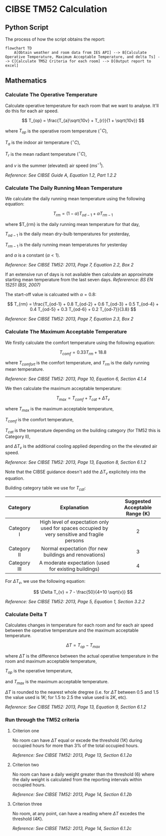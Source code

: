 # CIBSE TM52 Calculation

## Python Script

The process of how the script obtains the report:

```mermaid
flowchart TD
    A[Obtain weather and room data from IES API] --> B[Calculate Operative Temperature, Maximum Acceptable Temperature, and delta Ts] --> C[Calculate TM52 Criteria for each room] --> D[Output report to excel]
```

## Mathematics
### Calculate The Operative Temperature
Calculate operative temperature for each room that we want to analyse.
It'll do this for each air speed. 

$$
    T_{op} = \frac{T_{a}\sqrt{10v} + T_{r}}{1 + \sqrt{10v}}
$$

where $T_{op}$ is the operative room temperature ($^\circ C$),

$T_{a}$ is the indoor air temperature $(^\circ C)$,

$T_{r}$ is the mean radiant temperature $(^\circ C)$,

and $v$ is the summer (elevated) air speed $(ms^{-1})$.

*Reference: See CIBSE Guide A, Equation 1.2, Part 1.2.2*
### Calculate The Daily Running Mean Temperature
We calculate the daily running mean temperature using the following equation:

$$
T_{rm} = (1 - \alpha) T_{od-1} + \alpha T_{rm-1} 
$$

where $T_{rm} is the daily running mean temperature for that day,

$T_{od-1}$ is the daily mean dry-bulb temperatures for yesterday,

$T_{rm-1}$ is the daily running mean temperatures for yesterday

and $\alpha$ is a constant $( \alpha < 1 )$.

*Reference: See CIBSE TM52: 2013, Page 7, Equation 2.2, Box 2*

If an extensive run of days is not available then calculate an approximate starting mean temperature from the last seven days. *Refererence: BS EN 15251 (BSI, 2007)*

The start-off value is calcuated with $\alpha = 0.8$:

$$
T_{rm} = \frac{T_{od-1} + 0.8 T_{od-2} + 0.6 T_{od-3} + 0.5 T_{od-4} + 0.4 T_{od-5} + 0.3 T_{od-6} + 0.2 T_{od-7}}{3.8}
$$

*Reference: See CIBSE TM52: 2013, Page 7, Equation 2.3, Box 2*

### Calculate The Maximum Acceptable Temperature
We firstly calculate the comfort temperature using the following equation:

$$
T_{comf} = 0.33 T_{rm} + 18.8
$$

where $T_{comfort}$ is the comfort temperature,
and $T_{rm}$ is the daily running mean temperature.

*Reference: See CIBSE TM52: 2013, Page 10, Equation 6, Section 4.1.4*

We then calculate the maximum acceptable temperature:

$$
T_{max} = T_{comf} + T_{cat} + \Delta T_{v}
$$

where $T_{max}$ is the maximum acceptable temperature,

$T_{comf}$ is the comfort temperature,

$T_{cat}$ is the temperature depending on the building category (for TM52 this is Category II),

and $\Delta T_{v}$ is the additional cooling applied depending on the the elevated air speed.

*Reference: See CIBSE TM52: 2013, Page 13, Equation 8, Section 6.1.2*

Note that the CIBSE guidance doesn't add the $\Delta T_{v}$ explicitely into the equation.

Building category table we use for $T_{cat}$:

|   Category   |                                          Explanation                                          | Suggested Acceptable Range (K) |
| :----------: | :-------------------------------------------------------------------------------------------: | :----------------------------: |
|  Category I  | High level of expectation only used for spaces occupied by very sensitive and fragile persons |               2                |
| Category II  |                    Normal expectation (for new buildings and renovations)                     |               3                |
| Category III |                     A moderate expectation (used for existing buildings)                      |               4                |

For $\Delta T_{v}$, we use the following equation:

$$
\Delta T_{v} = 7 - \frac{50}{4+10 \sqrt{v}}
$$

*Reference: See CIBSE TM52: 2013, Page 5, Equation 1, Section 3.2.2*


### Calculate Delta T
Calculates changes in temperature for each room and for each air speed between the operative temperature and the maximum acceptable temperature.

$$
\Delta T = T_{op} - T_{max}
$$

where $\Delta T$ is the difference between the actual operative temperature in the room and maximum acceptable temperature,

$T_{op}$ is the operative temperature,

and $T_{max}$ is the maximum acceptable temperature.

$\Delta T$ is rounded to the nearest whole dregree (i.e. for $\Delta T$ between $0.5$ and $1.5$ the value used is $1K$; for $1.5$ to $2.5$ the value used is $2K$, etc).

*Reference: See CIBSE TM52: 2013, Page 13, Equation 9, Section 6.1.2*

### Run through the TM52 criteria
1. Criterion one 
   
    No room can have $\Delta T$ equal or excede the threshold $(1K)$ during occupied hours for more than 3% of the total occupied hours. 
    
    *Reference: See CIBSE TM52: 2013, Page 13, Section 6.1.2a*

2. Criterion two
   
    No room can have a daily weight greater than the threshold (6) where the daily weight is calculated from the reporting intervals within occupied hours. 
    
    *Reference: See CIBSE TM52: 2013, Page 14, Section 6.1.2b*

3. Criterion three 
   
    No room, at any point, can have a reading where $\Delta T$ excedes the threshold $(4K)$. 
    
    *Reference: See CIBSE TM52: 2013, Page 14, Section 6.1.2c*
